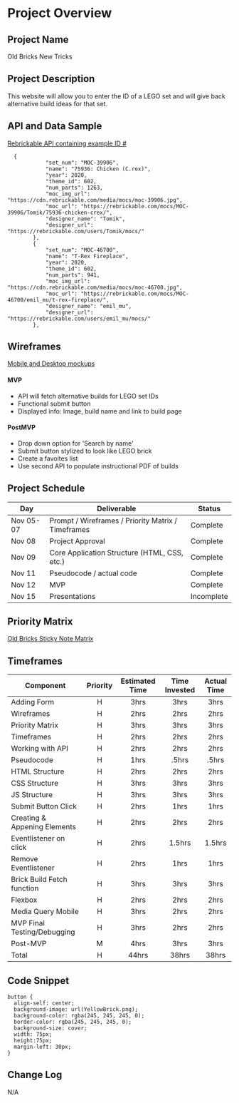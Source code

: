 # Project Overview

## Project Name

Old Bricks New Tricks

## Project Description

This website will allow you to enter the ID of a LEGO set and will give back alternative build ideas for that set. 

## API and Data Sample
[Rebrickable API containing example ID #](https://rebrickable.com/api/v3/lego/sets/75936-1/alternates/?key=430949585e7e48d558a057f45e6f437f)

```
  {
            "set_num": "MOC-39906",
            "name": "75936: Chicken (C.rex)",
            "year": 2020,
            "theme_id": 602,
            "num_parts": 1263,
            "moc_img_url": "https://cdn.rebrickable.com/media/mocs/moc-39906.jpg",
            "moc_url": "https://rebrickable.com/mocs/MOC-39906/Tomik/75936-chicken-crex/",
            "designer_name": "Tomik",
            "designer_url": "https://rebrickable.com/users/Tomik/mocs/"
        },
        {
            "set_num": "MOC-46700",
            "name": "T-Rex Fireplace",
            "year": 2020,
            "theme_id": 602,
            "num_parts": 941,
            "moc_img_url": "https://cdn.rebrickable.com/media/mocs/moc-46700.jpg",
            "moc_url": "https://rebrickable.com/mocs/MOC-46700/emil_mu/t-rex-fireplace/",
            "designer_name": "emil_mu",
            "designer_url": "https://rebrickable.com/users/emil_mu/mocs/"
        },
```

## Wireframes

[Mobile and Desktop mockups](https://i.ibb.co/LStv9GB/Old-Bricks-Wireframe.png)

#### MVP 

- API will fetch alternative builds for LEGO set IDs
- Functional submit button
- Displayed info: Image, build name and link to build page


#### PostMVP  

- Drop down option for 'Search by name'
- Submit button stylized to look like LEGO brick
- Create a favoites list
- Use second API to populate instructional PDF of builds

## Project Schedule


|  Day | Deliverable | Status
|---|---| ---|
|Nov 05-07| Prompt / Wireframes / Priority Matrix / Timeframes | Complete
|Nov 08| Project Approval | Complete
|Nov 09| Core Application Structure (HTML, CSS, etc.) | Complete
|Nov 11| Pseudocode / actual code | Complete
|Nov 12| MVP | Complete
|Nov 15| Presentations | Incomplete

## Priority Matrix

[Old Bricks Sticky Note Matrix](https://i.ibb.co/rMy5XtG/Old-Bricks-Priority-Matrix.png)

## Timeframes

| Component | Priority | Estimated Time | Time Invested | Actual Time |
| --- | :---: |  :---: | :---: | :---: |
| Adding Form | H | 3hrs| 3hrs | 3hrs |
| Wireframes | H | 2hrs| 2hrs | 2hrs |
| Priority Matrix | H | 3hrs| 3hrs | 3hrs |
| Timeframes | H | 2hrs| 2hrs | 2hrs |
| Working with API | H | 2hrs| 2hrs | 2hrs |
| Pseudocode | H | 1hrs| .5hrs | .5hrs |
| HTML Structure | H | 2hrs| 2hrs | 2hrs |
| CSS Structure | H | 3hrs| 3hrs | 3hrs |
| JS Structure | H | 3hrs| 3hrs | 3hrs |
| Submit Button Click | H | 2hrs| 1hrs | 1hrs |
| Creating & Appening Elements | H | 2hrs| 2hrs | 2hrs |
| Eventlistener on click | H | 2hrs| 1.5hrs | 1.5hrs |
| Remove Eventlistener | H | 2hrs| 1hrs | 1hrs |
| Brick Build Fetch function| H | 3hrs | 3hrs| 3hrs|
| Flexbox | H | 2hrs| 2hrs | 2hrs |
| Media Query Mobile | H | 3hrs| 2hrs | 2hrs |
| MVP Final Testing/Debugging | H | 3hrs| 2hrs | 2hrs |
| Post-MVP | M | 4hrs| 3hrs | 3hrs |
| Total | H | 44hrs| 38hrs |38hrs |

## Code Snippet

```
button {
  align-self: center;
  background-image: url(YellowBrick.png);
  background-color: rgba(245, 245, 245, 0);
  border-color: rgba(245, 245, 245, 0);
  background-size: cover;
  width: 75px;
  height:75px;
  margin-left: 30px;
}
```

## Change Log
N/A